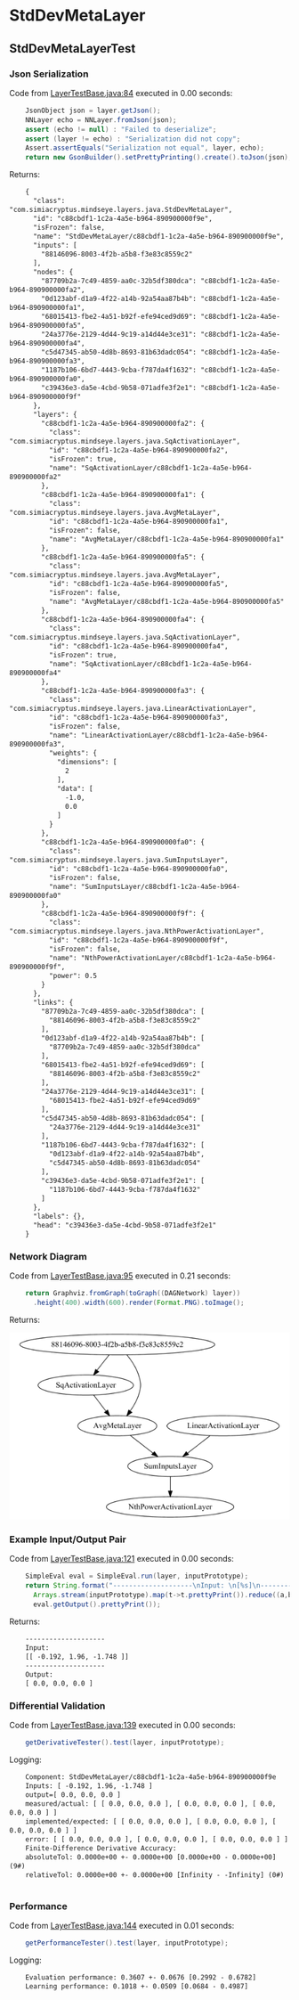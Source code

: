 # StdDevMetaLayer
## StdDevMetaLayerTest
### Json Serialization
Code from [LayerTestBase.java:84](../../../../../../../../MindsEye/src/test/java/com/simiacryptus/mindseye/layers/LayerTestBase.java#L84) executed in 0.00 seconds: 
```java
    JsonObject json = layer.getJson();
    NNLayer echo = NNLayer.fromJson(json);
    assert (echo != null) : "Failed to deserialize";
    assert (layer != echo) : "Serialization did not copy";
    Assert.assertEquals("Serialization not equal", layer, echo);
    return new GsonBuilder().setPrettyPrinting().create().toJson(json);
```

Returns: 

```
    {
      "class": "com.simiacryptus.mindseye.layers.java.StdDevMetaLayer",
      "id": "c88cbdf1-1c2a-4a5e-b964-890900000f9e",
      "isFrozen": false,
      "name": "StdDevMetaLayer/c88cbdf1-1c2a-4a5e-b964-890900000f9e",
      "inputs": [
        "88146096-8003-4f2b-a5b8-f3e83c8559c2"
      ],
      "nodes": {
        "87709b2a-7c49-4859-aa0c-32b5df380dca": "c88cbdf1-1c2a-4a5e-b964-890900000fa2",
        "0d123abf-d1a9-4f22-a14b-92a54aa87b4b": "c88cbdf1-1c2a-4a5e-b964-890900000fa1",
        "68015413-fbe2-4a51-b92f-efe94ced9d69": "c88cbdf1-1c2a-4a5e-b964-890900000fa5",
        "24a3776e-2129-4d44-9c19-a14d44e3ce31": "c88cbdf1-1c2a-4a5e-b964-890900000fa4",
        "c5d47345-ab50-4d8b-8693-81b63dadc054": "c88cbdf1-1c2a-4a5e-b964-890900000fa3",
        "1187b106-6bd7-4443-9cba-f787da4f1632": "c88cbdf1-1c2a-4a5e-b964-890900000fa0",
        "c39436e3-da5e-4cbd-9b58-071adfe3f2e1": "c88cbdf1-1c2a-4a5e-b964-890900000f9f"
      },
      "layers": {
        "c88cbdf1-1c2a-4a5e-b964-890900000fa2": {
          "class": "com.simiacryptus.mindseye.layers.java.SqActivationLayer",
          "id": "c88cbdf1-1c2a-4a5e-b964-890900000fa2",
          "isFrozen": true,
          "name": "SqActivationLayer/c88cbdf1-1c2a-4a5e-b964-890900000fa2"
        },
        "c88cbdf1-1c2a-4a5e-b964-890900000fa1": {
          "class": "com.simiacryptus.mindseye.layers.java.AvgMetaLayer",
          "id": "c88cbdf1-1c2a-4a5e-b964-890900000fa1",
          "isFrozen": false,
          "name": "AvgMetaLayer/c88cbdf1-1c2a-4a5e-b964-890900000fa1"
        },
        "c88cbdf1-1c2a-4a5e-b964-890900000fa5": {
          "class": "com.simiacryptus.mindseye.layers.java.AvgMetaLayer",
          "id": "c88cbdf1-1c2a-4a5e-b964-890900000fa5",
          "isFrozen": false,
          "name": "AvgMetaLayer/c88cbdf1-1c2a-4a5e-b964-890900000fa5"
        },
        "c88cbdf1-1c2a-4a5e-b964-890900000fa4": {
          "class": "com.simiacryptus.mindseye.layers.java.SqActivationLayer",
          "id": "c88cbdf1-1c2a-4a5e-b964-890900000fa4",
          "isFrozen": true,
          "name": "SqActivationLayer/c88cbdf1-1c2a-4a5e-b964-890900000fa4"
        },
        "c88cbdf1-1c2a-4a5e-b964-890900000fa3": {
          "class": "com.simiacryptus.mindseye.layers.java.LinearActivationLayer",
          "id": "c88cbdf1-1c2a-4a5e-b964-890900000fa3",
          "isFrozen": false,
          "name": "LinearActivationLayer/c88cbdf1-1c2a-4a5e-b964-890900000fa3",
          "weights": {
            "dimensions": [
              2
            ],
            "data": [
              -1.0,
              0.0
            ]
          }
        },
        "c88cbdf1-1c2a-4a5e-b964-890900000fa0": {
          "class": "com.simiacryptus.mindseye.layers.java.SumInputsLayer",
          "id": "c88cbdf1-1c2a-4a5e-b964-890900000fa0",
          "isFrozen": false,
          "name": "SumInputsLayer/c88cbdf1-1c2a-4a5e-b964-890900000fa0"
        },
        "c88cbdf1-1c2a-4a5e-b964-890900000f9f": {
          "class": "com.simiacryptus.mindseye.layers.java.NthPowerActivationLayer",
          "id": "c88cbdf1-1c2a-4a5e-b964-890900000f9f",
          "isFrozen": false,
          "name": "NthPowerActivationLayer/c88cbdf1-1c2a-4a5e-b964-890900000f9f",
          "power": 0.5
        }
      },
      "links": {
        "87709b2a-7c49-4859-aa0c-32b5df380dca": [
          "88146096-8003-4f2b-a5b8-f3e83c8559c2"
        ],
        "0d123abf-d1a9-4f22-a14b-92a54aa87b4b": [
          "87709b2a-7c49-4859-aa0c-32b5df380dca"
        ],
        "68015413-fbe2-4a51-b92f-efe94ced9d69": [
          "88146096-8003-4f2b-a5b8-f3e83c8559c2"
        ],
        "24a3776e-2129-4d44-9c19-a14d44e3ce31": [
          "68015413-fbe2-4a51-b92f-efe94ced9d69"
        ],
        "c5d47345-ab50-4d8b-8693-81b63dadc054": [
          "24a3776e-2129-4d44-9c19-a14d44e3ce31"
        ],
        "1187b106-6bd7-4443-9cba-f787da4f1632": [
          "0d123abf-d1a9-4f22-a14b-92a54aa87b4b",
          "c5d47345-ab50-4d8b-8693-81b63dadc054"
        ],
        "c39436e3-da5e-4cbd-9b58-071adfe3f2e1": [
          "1187b106-6bd7-4443-9cba-f787da4f1632"
        ]
      },
      "labels": {},
      "head": "c39436e3-da5e-4cbd-9b58-071adfe3f2e1"
    }
```



### Network Diagram
Code from [LayerTestBase.java:95](../../../../../../../../MindsEye/src/test/java/com/simiacryptus/mindseye/layers/LayerTestBase.java#L95) executed in 0.21 seconds: 
```java
    return Graphviz.fromGraph(toGraph((DAGNetwork) layer))
      .height(400).width(600).render(Format.PNG).toImage();
```

Returns: 

![Result](etc/test.1.png)



### Example Input/Output Pair
Code from [LayerTestBase.java:121](../../../../../../../../MindsEye/src/test/java/com/simiacryptus/mindseye/layers/LayerTestBase.java#L121) executed in 0.00 seconds: 
```java
    SimpleEval eval = SimpleEval.run(layer, inputPrototype);
    return String.format("--------------------\nInput: \n[%s]\n--------------------\nOutput: \n%s",
      Arrays.stream(inputPrototype).map(t->t.prettyPrint()).reduce((a,b)->a+",\n"+b).get(),
      eval.getOutput().prettyPrint());
```

Returns: 

```
    --------------------
    Input: 
    [[ -0.192, 1.96, -1.748 ]]
    --------------------
    Output: 
    [ 0.0, 0.0, 0.0 ]
```



### Differential Validation
Code from [LayerTestBase.java:139](../../../../../../../../MindsEye/src/test/java/com/simiacryptus/mindseye/layers/LayerTestBase.java#L139) executed in 0.00 seconds: 
```java
    getDerivativeTester().test(layer, inputPrototype);
```
Logging: 
```
    Component: StdDevMetaLayer/c88cbdf1-1c2a-4a5e-b964-890900000f9e
    Inputs: [ -0.192, 1.96, -1.748 ]
    output=[ 0.0, 0.0, 0.0 ]
    measured/actual: [ [ 0.0, 0.0, 0.0 ], [ 0.0, 0.0, 0.0 ], [ 0.0, 0.0, 0.0 ] ]
    implemented/expected: [ [ 0.0, 0.0, 0.0 ], [ 0.0, 0.0, 0.0 ], [ 0.0, 0.0, 0.0 ] ]
    error: [ [ 0.0, 0.0, 0.0 ], [ 0.0, 0.0, 0.0 ], [ 0.0, 0.0, 0.0 ] ]
    Finite-Difference Derivative Accuracy:
    absoluteTol: 0.0000e+00 +- 0.0000e+00 [0.0000e+00 - 0.0000e+00] (9#)
    relativeTol: 0.0000e+00 +- 0.0000e+00 [Infinity - -Infinity] (0#)
    
```

### Performance
Code from [LayerTestBase.java:144](../../../../../../../../MindsEye/src/test/java/com/simiacryptus/mindseye/layers/LayerTestBase.java#L144) executed in 0.01 seconds: 
```java
    getPerformanceTester().test(layer, inputPrototype);
```
Logging: 
```
    Evaluation performance: 0.3607 +- 0.0676 [0.2992 - 0.6782]
    Learning performance: 0.1018 +- 0.0509 [0.0684 - 0.4987]
    
```

